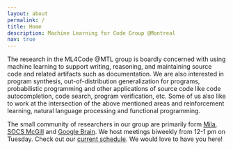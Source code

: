 ```yaml
---
layout: about
permalink: /
title: Home
description: Machine Learning for Code Group @Montreal
nav: true
---
```


The research in the ML4Code @MTL group is boardly concerned with using machine learning to support writing, reasoning, and maintaining source code and related artifacts such as documentation. We are also interested in program synthesis, out-of-distribution generalization for programs, probabilistic programming and other applications of source code like code autocompletion, code search, program verification, etc. Some of us also like to work at the intersection of the above mentioned areas and reinforcement learning, natural language processing and functional programming.  

The small community of researchers in our group are primarily form [Mila](https://mila.quebec), [SOCS McGill](https://www.cs.mcgill.ca) and [Google Brain](https://research.google/teams/brain/). We host meetings biweekly from 12-1 pm on Tuesday. Check out our [current schedule](/meetings/). We would love to have you here!
